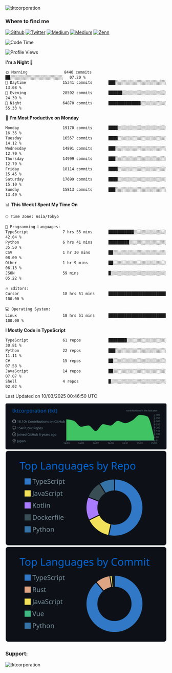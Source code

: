<p align="left"> <img src="https://komarev.com/ghpvc/?username=tktcorporation&label=Profile%20views&color=0e75b6&style=flat" alt="tktcorporation" /> </p>

<h3>Where to find me</h3>
<p>
<a href="https://github.com/tktcorporation" target="_blank"><img alt="Github" src="https://img.shields.io/badge/GitHub-%2312100E.svg?&style=for-the-badge&logo=Github&logoColor=white" /></a>
<a href="https://twitter.com/tktcorporation" target="_blank"><img alt="Twitter" src="https://img.shields.io/badge/twitter-%231DA1F2.svg?&style=for-the-badge&logo=twitter&logoColor=white" /></a>
<a href="https://www.linkedin.com/in/tktcorporation" target="_blank"><img alt="Medium" src="https://img.shields.io/badge/linkdin-0a66c2.svg?&style=for-the-badge&logo=linkedin&logoColor=white" /></a>
<a href="https://qiita.com/tktcorporation" target="_blank"><img alt="Medium" src="https://img.shields.io/badge/qiita-55C500.svg?&style=for-the-badge&logo=qiita&logoColor=white" /></a>
<a href="https://zenn.dev/tktcorporation" target="_blank"><img alt="Zenn" src="https://img.shields.io/badge/Zenn-3EA8FF.svg?&style=for-the-badge&logo=Zenn&logoColor=white" /></a>
</p>
  
<!--START_SECTION:waka-->
![Code Time](http://img.shields.io/badge/Code%20Time-2%2C207%20hrs%2024%20mins-blue)

![Profile Views](http://img.shields.io/badge/Profile%20Views-9-blue)

**I'm a Night 🦉** 

```text
🌞 Morning                8440 commits        ██░░░░░░░░░░░░░░░░░░░░░░░   07.20 % 
🌆 Daytime                15341 commits       ███░░░░░░░░░░░░░░░░░░░░░░   13.08 % 
🌃 Evening                28592 commits       ██████░░░░░░░░░░░░░░░░░░░   24.39 % 
🌙 Night                  64870 commits       ██████████████░░░░░░░░░░░   55.33 % 
```
📅 **I'm Most Productive on Monday** 

```text
Monday                   19170 commits       ████░░░░░░░░░░░░░░░░░░░░░   16.35 % 
Tuesday                  16557 commits       ████░░░░░░░░░░░░░░░░░░░░░   14.12 % 
Wednesday                14891 commits       ███░░░░░░░░░░░░░░░░░░░░░░   12.70 % 
Thursday                 14999 commits       ███░░░░░░░░░░░░░░░░░░░░░░   12.79 % 
Friday                   18114 commits       ████░░░░░░░░░░░░░░░░░░░░░   15.45 % 
Saturday                 17699 commits       ████░░░░░░░░░░░░░░░░░░░░░   15.10 % 
Sunday                   15813 commits       ███░░░░░░░░░░░░░░░░░░░░░░   13.49 % 
```


📊 **This Week I Spent My Time On** 

```text
🕑︎ Time Zone: Asia/Tokyo

💬 Programming Languages: 
TypeScript               7 hrs 55 mins       ███████████░░░░░░░░░░░░░░   42.04 % 
Python                   6 hrs 41 mins       █████████░░░░░░░░░░░░░░░░   35.50 % 
CSV                      1 hr 30 mins        ██░░░░░░░░░░░░░░░░░░░░░░░   08.00 % 
Other                    1 hr 9 mins         ██░░░░░░░░░░░░░░░░░░░░░░░   06.13 % 
JSON                     59 mins             █░░░░░░░░░░░░░░░░░░░░░░░░   05.22 % 

🔥 Editors: 
Cursor                   18 hrs 51 mins      █████████████████████████   100.00 % 

💻 Operating System: 
Linux                    18 hrs 51 mins      █████████████████████████   100.00 % 
```

**I Mostly Code in TypeScript** 

```text
TypeScript               61 repos            ████████░░░░░░░░░░░░░░░░░   30.81 % 
Python                   22 repos            ███░░░░░░░░░░░░░░░░░░░░░░   11.11 % 
C#                       15 repos            ██░░░░░░░░░░░░░░░░░░░░░░░   07.58 % 
JavaScript               14 repos            ██░░░░░░░░░░░░░░░░░░░░░░░   07.07 % 
Shell                    4 repos             █░░░░░░░░░░░░░░░░░░░░░░░░   02.02 % 
```




 Last Updated on 10/03/2025 00:46:50 UTC
<!--END_SECTION:waka-->

[![](https://raw.githubusercontent.com/tktcorporation/tktcorporation/master/profile-summary-card-output/github_dark/0-profile-details.svg)](https://github.com/vn7n24fzkq/github-profile-summary-cards)
[![](https://raw.githubusercontent.com/tktcorporation/tktcorporation/master/profile-summary-card-output/github_dark/1-repos-per-language.svg)](https://github.com/vn7n24fzkq/github-profile-summary-cards) [![](https://raw.githubusercontent.com/tktcorporation/tktcorporation/master/profile-summary-card-output/github_dark/2-most-commit-language.svg)](https://github.com/vn7n24fzkq/github-profile-summary-cards)

<h3 align="left">Support:</h3>
<p><a href="https://www.buymeacoffee.com/tktcorporation"> <img align="left" src="https://cdn.buymeacoffee.com/buttons/v2/default-yellow.png" height="50" width="210" alt="tktcorporation" /></a></p><br><br>
